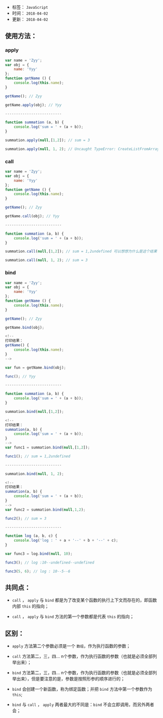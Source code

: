 - 标签： `JavaScript`
- 时间： `2018-04-02`
- 更新： `2018-04-02`

## 使用方法：
### apply
```js
var name = 'Zyy';
var obj = {
	name: 'Yyy'
};
function getName () {
	console.log(this.name);
}

getName(); // Zyy

getName.apply(obj); // Yyy

--------------------------

function summation (a, b) {
	console.log('sum = ' + (a + b));
}

summation.apply(null,[1,2]); // sum = 3

summation.apply(null, 1, 2); // Uncaught TypeError: CreateListFromArrayLike called on non-object
```

### call
```js
var name = 'Zyy';
var obj = {
	name: 'Yyy'
};
function getName () {
	console.log(this.name);
}

getName(); // Zyy

getName.call(obj); // Yyy

--------------------------

function summation (a, b) {
	console.log('sum = ' + (a + b));
}

summation.call(null,[1,2]); // sum = 1,2undefined 可以想想为什么是这个结果！！！

summation.call(null, 1, 2); // sum = 3

```

### bind
```js
var name = 'Zyy';
var obj = {
	name: 'Yyy'
};
function getName () {
	console.log(this.name);
}

getName(); // Zyy

getName.bind(obj); 

<!-- 
打印结果：
getName() {
	console.log(this.name);
}
-->

var fun = getName.bind(obj); 

func(); // Yyy

--------------------------

function summation (a, b) {
	console.log('sum = ' + (a + b));
}

summation.bind(null,[1,2]);  

<!-- 
打印结果：
summation(a, b) {
	console.log('sum = ' + (a + b));
}
-->
var func1 = summation.bind(null,[1,2]);

func1(); // sum = 1,2undefined

--------------------------

summation.bind(null, 1, 2); 

<!-- 
打印结果：
summation(a, b) {
	console.log('sum = ' + (a + b));
}
-->
var func2 = summation.bind(null,1,2);

func2(); // sum = 3

--------------------------

function log (a, b, c) {
	console.log('log : ' + a + '--' + b + '--' + c);
}

var func3 = log.bind(null, 10);

func3(); // log :10--undefined--undefined

func3(5, 6); // log : 10--5--6

```

## 共同点：
* `call` ， `apply` 与 `bind` 都是为了改变某个函数的执行上下文而存在的，即函数内部 `this` 的指向；

* `call` ， `apply` 与 `bind` 方法的第一个参数都是代表 `this` 的指向；


## 区别：
* `apply` 方法第二个参数必须是一个 `数组`，作为执行函数的参数；

* `call` 方法第二，三，四... n个参数，作为执行函数的参数（也就是必须全部列举出来）；

* `bind` 方法第二，三，四... n个参数，作为执行函数的参数（也就是必须全部列举出来），但是要注意的是，参数是按照形参的顺序进行的；

* `bind` 会创建一个新函数，称为绑定函数；并把 `bind` 方法中第一个参数作为 `this`;

* `bind` 与 `call` ， `apply` 两者最大的不同是：`bind` 不会立即调用，而另外两者会；
